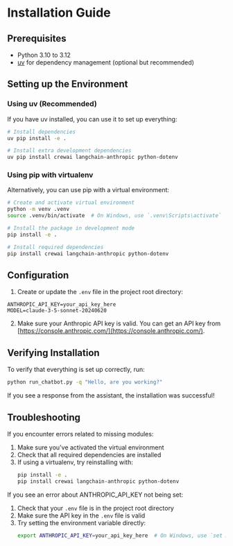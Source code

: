 # Installation Guide

## Prerequisites

- Python 3.10 to 3.12
- [uv](https://docs.astral.sh/uv/) for dependency management (optional but recommended)

## Setting up the Environment

### Using uv (Recommended)

If you have uv installed, you can use it to set up everything:

```bash
# Install dependencies
uv pip install -e .

# Install extra development dependencies
uv pip install crewai langchain-anthropic python-dotenv
```

### Using pip with virtualenv

Alternatively, you can use pip with a virtual environment:

```bash
# Create and activate virtual environment
python -m venv .venv
source .venv/bin/activate  # On Windows, use `.venv\Scripts\activate`

# Install the package in development mode
pip install -e .

# Install required dependencies
pip install crewai langchain-anthropic python-dotenv
```

## Configuration

1. Create or update the `.env` file in the project root directory:

```
ANTHROPIC_API_KEY=your_api_key_here
MODEL=claude-3-5-sonnet-20240620
```

2. Make sure your Anthropic API key is valid. You can get an API key from [https://console.anthropic.com/](https://console.anthropic.com/).

## Verifying Installation

To verify that everything is set up correctly, run:

```bash
python run_chatbot.py -q "Hello, are you working?"
```

If you see a response from the assistant, the installation was successful!

## Troubleshooting

If you encounter errors related to missing modules:

1. Make sure you've activated the virtual environment
2. Check that all required dependencies are installed
3. If using a virtualenv, try reinstalling with:
   ```bash
   pip install -e .
   pip install crewai langchain-anthropic python-dotenv
   ```

If you see an error about ANTHROPIC_API_KEY not being set:

1. Check that your `.env` file is in the project root directory
2. Make sure the API key in the `.env` file is valid
3. Try setting the environment variable directly:
   ```bash
   export ANTHROPIC_API_KEY=your_api_key_here  # On Windows, use `set ANTHROPIC_API_KEY=your_api_key_here`
   ```